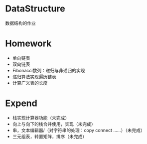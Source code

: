 # DataStructure
数据结构的作业

# Homework 
- 单向链表
- 双向链表
- Fibonacci数列：递归与非递归的实现
- 递归算法实现遍历链表
- 计算广义表的长度



# Expend 
- 栈实现计算器功能（未完成）
- 向上与向下的栈合并使用，实现（未完成）
- 串，文本编辑器/（对字符串的处理：copy connect ......）（未完成）
- 三元组表，转置矩阵，排序（未完成）
